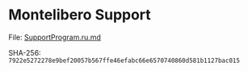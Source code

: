 # Montelibero Support

File: [SupportProgram.ru.md](SupportProgram.ru.md)

SHA-256: `7922e5272278e9bef20057b567ffe46efabc66e6570740860d581b1127bac015`
